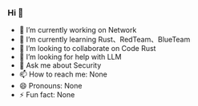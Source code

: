 ### Hi 👋

- 🔭 I’m currently working on Network
- 🌱 I’m currently learning Rust、RedTeam、BlueTeam
- 👯 I’m looking to collaborate on Code Rust
- 🤔 I’m looking for help with LLM
- 💬 Ask me about Security
- 📫 How to reach me: None
- 😄 Pronouns: None
- ⚡ Fun fact: None
